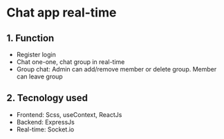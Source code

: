 # Chat app real-time
## 1. Function
<ul>
    <li>Register login</li>
    <li>Chat one-one, chat group in real-time</li>
    <li>Group chat: Admin can add/remove member or delete group. Member can leave group</li>
</ul>

## 2. Tecnology used
<ul>
    <li>Frontend: Scss, useContext, ReactJs</li>
    <li>Backend: ExpressJs</li>   
    <li>Real-time: Socket.io</li>   
</ul>
